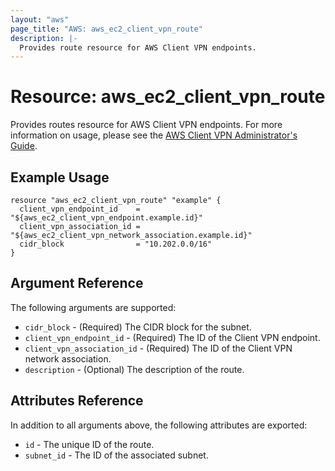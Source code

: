 ```yaml
---
layout: "aws"
page_title: "AWS: aws_ec2_client_vpn_route"
description: |-
  Provides route resource for AWS Client VPN endpoints.
---
```


# Resource: aws_ec2_client_vpn_route

Provides routes resource for AWS Client VPN endpoints. For more information on usage, please see the 
[AWS Client VPN Administrator's Guide](https://docs.aws.amazon.com/vpn/latest/clientvpn-admin/what-is.html).

## Example Usage

```hcl
resource "aws_ec2_client_vpn_route" "example" {
  client_vpn_endpoint_id    = "${aws_ec2_client_vpn_endpoint.example.id}"
  client_vpn_association_id = "${aws_ec2_client_vpn_network_association.example.id}"
  cidr_block                = "10.202.0.0/16"
}
```

## Argument Reference

The following arguments are supported:

* `cidr_block` - (Required) The CIDR block for the subnet.
* `client_vpn_endpoint_id` - (Required) The ID of the Client VPN endpoint.
* `client_vpn_association_id` - (Required) The ID of the Client VPN network association.
* `description` - (Optional) The description of the route.

## Attributes Reference

In addition to all arguments above, the following attributes are exported:

* `id` - The unique ID of the route.
* `subnet_id` - The ID of the associated subnet.
